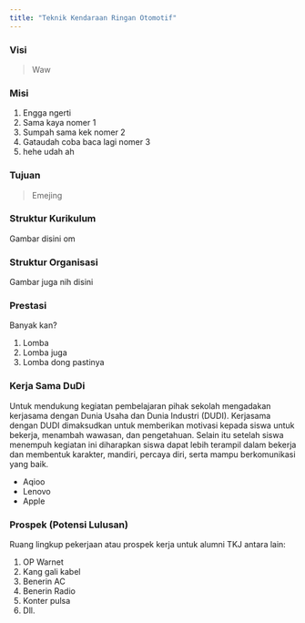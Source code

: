 ```yaml
---
title: "Teknik Kendaraan Ringan Otomotif"
---
```

### Visi

> Waw

### Misi

1. Engga ngerti
2. Sama kaya nomer 1
3. Sumpah sama kek nomer 2
4. Gataudah coba baca lagi nomer 3
5. hehe udah ah

### Tujuan

> Emejing

### Struktur Kurikulum

Gambar disini om

### Struktur Organisasi

Gambar juga nih disini

### Prestasi

Banyak kan?

1. Lomba
2. Lomba juga
3. Lomba dong pastinya

### Kerja Sama DuDi

Untuk mendukung kegiatan pembelajaran pihak sekolah mengadakan kerjasama dengan Dunia Usaha dan Dunia Industri (DUDI). Kerjasama dengan DUDI dimaksudkan untuk memberikan motivasi kepada siswa untuk bekerja, menambah wawasan, dan pengetahuan. Selain itu setelah siswa menempuh kegiatan ini diharapkan siswa dapat lebih terampil dalam bekerja dan membentuk karakter, mandiri, percaya diri, serta mampu berkomunikasi yang baik.

- Aqioo
- Lenovo
- Apple

### Prospek (Potensi Lulusan)

Ruang lingkup pekerjaan atau prospek kerja untuk alumni TKJ antara lain:

1. OP Warnet
2. Kang gali kabel
3. Benerin AC
4. Benerin Radio
5. Konter pulsa
6. Dll.

